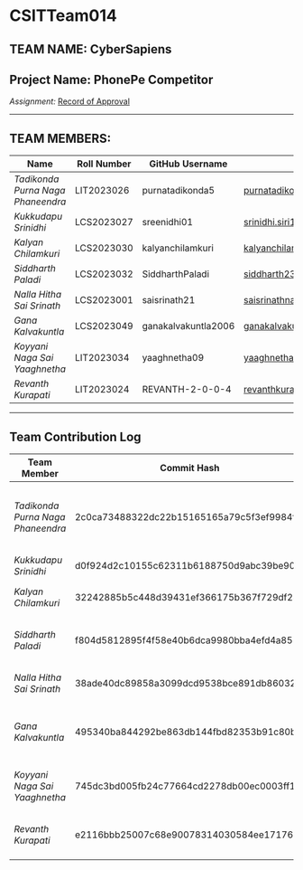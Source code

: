 # CSITTeam014

## TEAM NAME: CyberSapiens

## Project Name: PhonePe Competitor  
*Assignment:* [Record of Approval](https://github.com/IIITLucknowSWEngg/Assignment/issues/12)

---

## TEAM MEMBERS:

| Name                           | Roll Number  | GitHub Username          | Email                          |
|--------------------------------|--------------|---------------------------|--------------------------------|
| *Tadikonda Purna Naga Phaneendra* | LIT2023026 | purnatadikonda5          | purnatadikonda5@gmail.com      |
| *Kukkudapu Srinidhi*         | LCS2023027   | sreenidhi01              | srinidhi.siri17@gmail.com      |
| *Kalyan Chilamkuri*          | LCS2023030   | kalyanchilamkuri         | kalyanchilamkuri8@gmail.com    |
| *Siddharth Paladi*           | LCS2023032   | SiddharthPaladi          | siddharth2304p@gmail.com       |
| *Nalla Hitha Sai Srinath*    | LCS2023001   | saisrinath21             | saisrinathnalla@gmail.com      |
| *Gana Kalvakuntla*           | LCS2023049   | ganakalvakuntla2006      | ganakalvakuntla@gmail.com      |
| *Koyyani Naga Sai Yaaghnetha*| LIT2023034   | yaaghnetha09             | yaaghnethak@gmail.com          |
| *Revanth Kurapati*           | LIT2023024   | REVANTH-2-0-0-4          | revanthkurapati56@gmail.com    |

---

## Team Contribution Log  

| Team Member                    | Commit Hash        | Commit Description                                                             | Date       |
|--------------------------------|--------------------|---------------------------------------------------------------------------------|------------|
| *Tadikonda Purna Naga Phaneendra* | 2c0ca73488322dc22b15165165a79c5f3ef9984f | Updated Cross_Reference_Matrix.md, added SRS.md file and defined the mapping of test cases in Cross_Reference_Matrix.md | 2024-12-08 |
| *Kukkudapu Srinidhi*           | d0f924d2c10155c62311b6188750d9abc39be909  | Updated the test.md and added the test cases                                    | 2024-12-05 |
| *Kalyan Chilamkuri*            | 32242885b5c448d39431ef366175b367f729df24   | created  project.md                                                     |2024 - 09-17|
| *Siddharth Paladi*             | f804d5812895f4f58e40b6dca9980bba4efd4a85  | Updated the Stakeholder Register Table and added relevant details for each stakeholder | 2024-12-01 |
| *Nalla Hitha Sai Srinath*      | 38ade40dc89858a3099dcd9538bce891db86032a  | Created Architecture.md and added most of the C4 model diagrams                | 2024-11-17 |
| *Gana Kalvakuntla*             | 495340ba844292be863db144fbd82353b91c80b3  | Created urd.md documenting project requirements and updated srs.md with error case and use case diagrams | 2024-11-30 |
| *Koyyani Naga Sai Yaaghnetha*  | 745dc3bd005fb24c77664cd2278db00ec0003ff1  | Added Project Scope and Methodology Document with relevant details required for each                      | 2024-12-07 |
| *Revanth Kurapati*             | e2116bbb25007c68e90078314030584ee171769b  | redocumented  the srs by adding essential sections andremoving unnecessary things                                 | 2024-11-30 |
